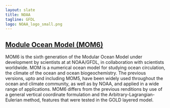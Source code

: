 ```yaml
---
layout: slate
title: NOAA
tagline: GFDL
logo: NOAA_logo_small.png
---
```


## [Module Ocean Model (MOM6)](http://github.com/CommerceGov/noaa-gfdl-mom6)

MOM6 is the sixth generation of the Modular Ocean Model under
development by scientists at at NOAA/GFDL, in collaboration with
scientists worldwide. MOM is a numerical ocean model for studying
ocean circulation, the climate of the ocean and ocean
biogeochemistry. The previous versions, upto and including MOM5, have
been widely used throughout the ocean and climate community, as well
as by NOAA, and applied in a wide range of applications. MOM6 differs
from the previous renditions by use of a general vertical coordinate
formulation and the Arbitrary-Lagrangian-Eulerian method, features
that were tested in the GOLD layered model.
